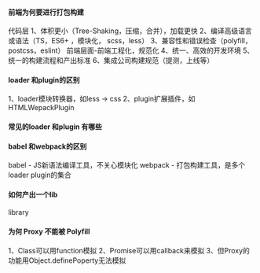 #### 前端为何要进行打包构建
代码层
1、体积更小（Tree-Shaking，压缩，合并），加载更快
2、编译高级语言或语法（TS，ES6+ ，模块化， scss，less）
3、兼容性和错误检查（polyfill，postcss，eslint）
前端层面-前端工程化，规范化
4、统一、高效的开发环境
5、统一的构建流程和产出标准
6、集成公司构建规范（提测，上线等）
#### loader 和plugin的区别
1、loader模块转换器，如less -> css
2、plugin扩展插件，如HTMLWepackPlugin
#### 常见的loader 和plugin 有哪些
#### babel 和webpack的区别
babel - JS新语法编译工具，不关心模块化
webpack - 打包构建工具，是多个loader plugin的集合
#### 如何产出一个lib
library
#### 为何 Proxy 不能被 Polyfill
1、Class可以用function模拟
2、Promise可以用callback来模拟
3、但Proxy的功能用Object.definePoperty无法模拟